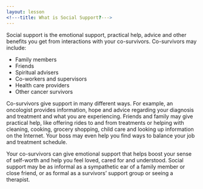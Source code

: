 ```yaml
---
layout: lesson
<!---title: What is Social Support?--->
---
```


Social support is the emotional support, practical help, advice and other benefits you get from interactions with your co-survivors. Co-survivors may include: 
    
  * Family members 
  * Friends 
  * Spiritual advisers 
  * Co-workers and supervisors 
  * Health care providers 
  * Other cancer survivors

Co-survivors give support in many different ways. For example, an oncologist provides information, hope and advice regarding your diagnosis and treatment and what you are experiencing. Friends and family may give practical help, like offering rides to and from treatments or helping with cleaning, cooking, grocery shopping, child care and looking up information on the Internet. Your boss may even help you find ways to balance your job and treatment schedule. 

Your co-survivors can give emotional support that helps boost your sense of self-worth and help you feel loved, cared for and understood. Social support may be as informal as a sympathetic ear of a family member or close friend, or as formal as a survivors’ support group or seeing a therapist.
